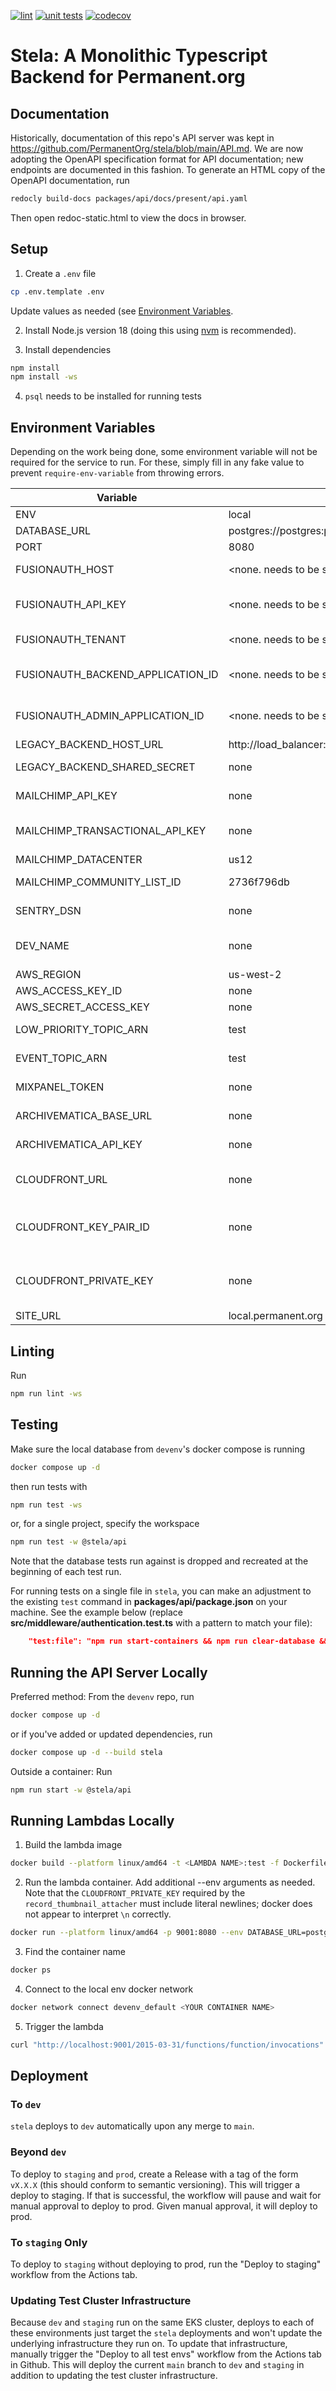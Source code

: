 [![lint](https://github.com/PermanentOrg/stela/actions/workflows/lint.yml/badge.svg)](https://github.com/PermanentOrg/stela/actions/workflows/lint.yml)
[![unit tests](https://github.com/PermanentOrg/stela/actions/workflows/test.yml/badge.svg)](https://github.com/PermanentOrg/stela/actions/workflows/test.yml)
[![codecov](https://codecov.io/gh/PermanentOrg/stela/branch/main/graph/badge.svg?token=4LYJGPGU57)](https://codecov.io/gh/PermanentOrg/stela)

# Stela: A Monolithic Typescript Backend for Permanent.org

## Documentation

Historically, documentation of this repo's API server was kept in https://github.com/PermanentOrg/stela/blob/main/API.md.
We are now adopting the OpenAPI specification format for API documentation; new endpoints are documented in this fashion.
To generate an HTML copy of the OpenAPI documentation, run

```bash
redocly build-docs packages/api/docs/present/api.yaml
```

Then open redoc-static.html to view the docs in browser.

## Setup

1. Create a `.env` file

```bash
cp .env.template .env
```

Update values as needed (see [Environment Variables](#environment-variables).

2. Install Node.js version 18 (doing this using [nvm](https://github.com/nvm-sh/nvm) is recommended).

3. Install dependencies

```bash
npm install
npm install -ws
```

4. `psql` needs to be installed for running tests

## Environment Variables

Depending on the work being done, some environment variable will not be required for the service to run.
For these, simply fill in any fake value to prevent `require-env-variable` from throwing errors.

| Variable                          | Default                                               | Notes                                                                                                                       |
| --------------------------------- | ----------------------------------------------------- | --------------------------------------------------------------------------------------------------------------------------- |
| ENV                               | local                                                 | Tells stela what environment it's running in                                                                                |
| DATABASE_URL                      | postgres://postgres:permanent@database:5432/permanent | Run tests to generate default database                                                                                      |
| PORT                              | 8080                                                  | Tells stela what port to run on                                                                                             |
| FUSIONAUTH_HOST                   | <none. needs to be set>                               | Fusionauth's host URL. Should be different between prod and other envs.                                                     |
| FUSIONAUTH_API_KEY                | <none. needs to be set>                               | Find it in Fusionauth admin panel -> settings -> API keys -> the one called "back-end (local)"                              |
| FUSIONAUTH_TENANT                 | <none. needs to be set>                               | Find it in Fusionauth admin panel -> Tenants -> the one called "Local"                                                      |
| FUSIONAUTH_BACKEND_APPLICATION_ID | <none. needs to be set>                               | Find it in Fusionauth admin panel -> Applications -> the one called "back-end (local)"                                      |
| FUSIONAUTH_ADMIN_APPLICATION_ID   | <none. needs to be set>                               | Find it in Fusionauth admin panel -> Applications -> the one called "admin-local"                                           |
| LEGACY_BACKEND_HOST_URL           | http://load_balancer:80/api                           |
| LEGACY_BACKEND_SHARED_SECRET      | none                                                  | Can be found in `back-end`'s library/base/constants/base.constants.php                                                      |
| MAILCHIMP_API_KEY                 | none                                                  | Can be found in `back-end`'s library/base/constants/base.constants.php                                                      |
| MAILCHIMP_TRANSACTIONAL_API_KEY   | none                                                  | Can be found in `back-end`'s library/base/constants/base.constants.php, where it is called `MANDRILL_API_KEY`               |
| MAILCHIMP_DATACENTER              | us12                                                  |
| MAILCHIMP_COMMUNITY_LIST_ID       | 2736f796db                                            | The default value corresponds to the `dev` list                                                                             |
| SENTRY_DSN                        | none                                                  | Can be found in Sentry under Projects > stela > Settings > Client Keys (DSN)                                                |
| DEV_NAME                          | none                                                  | Only set in local environments. Should be your given name. all lowercase. Used to create Sentry envs for developers         |
| AWS_REGION                        | us-west-2                                             |                                                                                                                             |
| AWS_ACCESS_KEY_ID                 | none                                                  | The same one you use in `devenv`                                                                                            |
| AWS_SECRET_ACCESS_KEY             | none                                                  | The same one you use in `devenv`                                                                                            |
| LOW_PRIORITY_TOPIC_ARN            | test                                                  | Doesn't need to be set to a real ARN unless your work touches it specifically                                               |
| EVENT_TOPIC_ARN                   | test                                                  | Doesn't need to be set to a real ARN unless your working with events specifically                                           |
| MIXPANEL_TOKEN                    | none                                                  | Found in Mixpanel at Settings > Project Settings > Project Token                                                            |
| ARCHIVEMATICA_BASE_URL            | none                                                  | It is the url of the EC2 instance on which archivematica is running                                                         |
| ARCHIVEMATICA_API_KEY             | none                                                  | Found in Bitwarden, not needed unless you're running the cleanup cron                                                       |
| CLOUDFRONT_URL                    | none                                                  | Can be found as `CDN_URL` in `back-end`'s library/base/constants/base.constants.php. Not required for API server            |
| CLOUDFRONT_KEY_PAIR_ID            | none                                                  | Can be found as `CLOUDFRONT_KEYPAIR` in `back-end`'s library/base/constants/base.constants.php. Not required for API server |
| CLOUDFRONT_PRIVATE_KEY            | none                                                  | Can be found in `back-end`'s library/static/certs/pk-APKAJP2D34UGZ6IG443Q.pem. Not required for API server                  |
| SITE_URL                          | local.permanent.org                                   |

## Linting

Run

```bash
npm run lint -ws
```

## Testing

Make sure the local database from `devenv`'s docker compose is running

```bash
docker compose up -d
```

then run tests with

```bash
npm run test -ws
```

or, for a single project, specify the workspace

```bash
npm run test -w @stela/api
```

Note that the database tests run against is dropped and recreated at the beginning of each test run.
<br />

For running tests on a single file in `stela`, you can make an adjustment to the existing `test` command in **packages/api/package.json** on your machine. See the example below (replace **src/middleware/authentication.test.ts** with a pattern to match your file):

```json
    "test:file": "npm run start-containers && npm run clear-database && npm run create-database && npm run set-up-database && (cd ../..; docker compose run stela node --experimental-vm-modules ../../node_modules/jest/bin/jest.js -i --silent=false -- src/middleware/authentication.test.ts)",
```

## Running the API Server Locally

Preferred method: From the `devenv` repo, run

```bash
docker compose up -d
```

or if you've added or updated dependencies, run

```bash
docker compose up -d --build stela
```

Outside a container: Run

```bash
npm run start -w @stela/api
```

## Running Lambdas Locally

1. Build the lambda image

```bash
docker build --platform linux/amd64 -t <LAMBDA NAME>:test -f Dockerfile.<LAMBDA NAME> .
```

2. Run the lambda container. Add additional --env arguments as needed. Note that the `CLOUDFRONT_PRIVATE_KEY` required
   by the `record_thumbnail_attacher` must include literal newlines; docker does not appear to interpret `\n` correctly.

```bash
docker run --platform linux/amd64 -p 9001:8080 --env DATABASE_URL=postgres://postgres:permanent@database:5432/permanent <LAMBDA NAME>:test
```

3. Find the container name

```bash
docker ps
```

4. Connect to the local env docker network

```bash
docker network connect devenv_default <YOUR CONTAINER NAME>
```

5. Trigger the lambda

```bash
curl "http://localhost:9001/2015-03-31/functions/function/invocations" -d '<YOUR PAYLOAD>'
```

## Deployment

### To `dev`

`stela` deploys to `dev` automatically upon any merge to `main`.

### Beyond `dev`

To deploy to `staging` and `prod`, create a Release with a tag of the form `vX.X.X` (this should conform to semantic
versioning). This will trigger a deploy to staging. If that is successful, the workflow will pause and wait for manual
approval to deploy to prod. Given manual approval, it will deploy to prod.

### To `staging` Only

To deploy to `staging` without deploying to prod, run the "Deploy to staging" workflow from the Actions tab.

### Updating Test Cluster Infrastructure

Because `dev` and `staging` run on the same EKS cluster, deploys to each of these environments just target the `stela`
deployments and won't update the underlying infrastructure they run on. To update that infrastructure, manually trigger
the "Deploy to all test envs" workflow from the Actions tab in Github. This will deploy the current `main` branch to
`dev` and `staging` in addition to updating the test cluster infrastructure.
